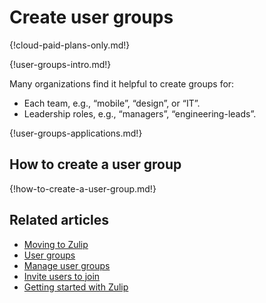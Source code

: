 # Create user groups

{!cloud-paid-plans-only.md!}

{!user-groups-intro.md!}

Many organizations find it helpful to create groups for:

- Each team, e.g., “mobile”, “design”, or “IT”.
- Leadership roles, e.g., “managers”, “engineering-leads”.

{!user-groups-applications.md!}

## How to create a user group

{!how-to-create-a-user-group.md!}

## Related articles

* [Moving to Zulip](/help/moving-to-zulip)
* [User groups](/help/user-groups)
* [Manage user groups](/help/manage-user-groups)
* [Invite users to join](/help/invite-users-to-join)
* [Getting started with Zulip](/help/getting-started-with-zulip)
